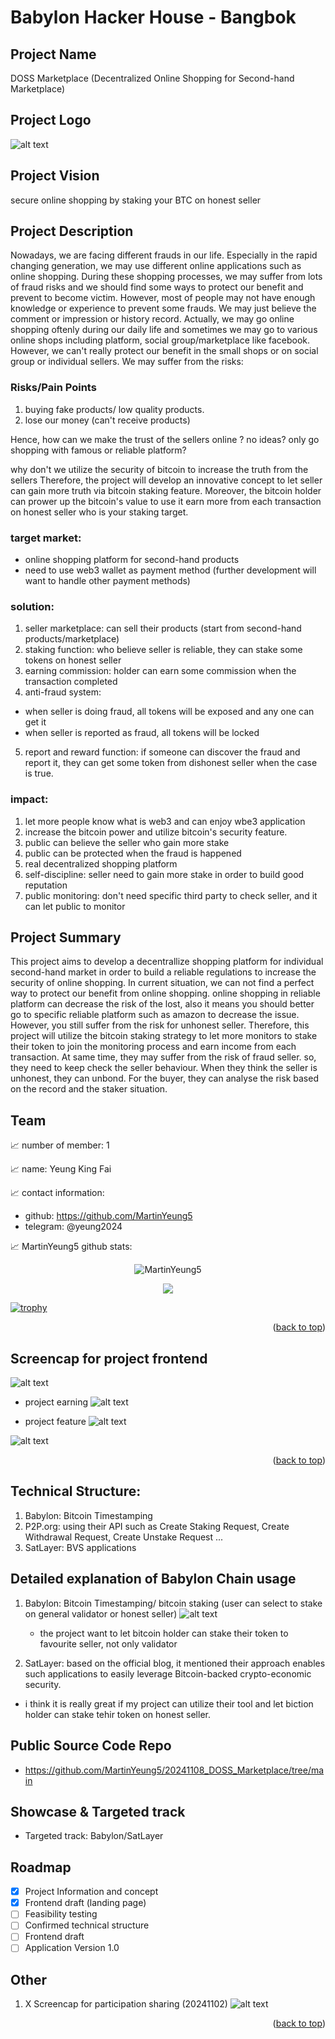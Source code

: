 # Babylon Hacker House - Bangbok

<a id="readme-top"></a>

## Project Name
DOSS Marketplace 
(Decentralized Online Shopping for Second-hand Marketplace)

## Project Logo
![alt text](https://github.com/MartinYeung5/20241108_DOSS_Marketplace/blob/main/images/DDOS.png?raw=true)

## Project Vision
secure online shopping by staking your BTC on honest seller

## Project Description
Nowadays, we are facing different frauds in our life. Especially in the rapid changing generation, 
we may use different online applications such as online shopping.
During these shopping processes, we may suffer from lots of fraud risks and we should find some ways to protect our benefit and prevent to become victim. 
However, most of people may not have enough knowledge or experience to prevent some frauds. 
We may just believe the comment or impression or history record.
Actually, we may go online shopping oftenly during our daily life and sometimes we may go to various online shops including platform, social group/marketplace like facebook. 
However, we can't really protect our benefit in the small shops or on social group or individual sellers. 
We may suffer from the risks:

### Risks/Pain Points
1. buying fake products/ low quality products.
2. lose our money (can't receive products)

Hence, how can we make the trust of the sellers online ?
no ideas? only go shopping with famous or reliable platform?

why don't we utilize the security of bitcoin to increase the truth from the sellers
Therefore, the project will develop an innovative concept to let seller can gain more truth via bitcoin staking feature. Moreover, the bitcoin holder can prower up the bitcoin's value to use it earn more from each transaction on honest seller who is your staking target. 

### target market:
* online shopping platform for second-hand products
* need to use web3 wallet as payment method (further development will want to handle other payment methods)

### solution:
1. seller marketplace: can sell their products (start from second-hand products/marketplace)
2. staking function: who believe seller is reliable, they can stake some tokens on honest seller
3. earning commission: holder can earn some commission when the transaction completed
4. anti-fraud system: 
* when seller is doing fraud, all tokens will be exposed and any one can get it
* when seller is reported as fraud, all tokens will be locked
5. report and reward function: if someone can discover the fraud and report it, they can get some token from dishonest seller when the case is true.

### impact:
1. let more people know what is web3 and can enjoy wbe3 application
2. increase the bitcoin power and utilize bitcoin's security feature. 
3. public can believe the seller who gain more stake
4. public can be protected when the fraud is happened
5. real decentralized shopping platform
6. self-discipline: seller need to gain more stake in order to build good reputation
7. public monitoring: don't need specific third party to check seller, and it can let public to monitor

## Project Summary
This project aims to develop a decentrallize shopping platform for individual second-hand market 
in order to build a reliable regulations to increase the security of online shopping.
In current situation, we can not find a perfect way to protect our benefit from online shopping. 
online shopping in reliable platform can decrease the risk of the lost, 
also it means you should better go to specific reliable platform such as amazon to decrease the issue.
However, you still suffer from the risk for unhonest seller. 
Therefore, this project will utilize the bitcoin staking strategy to let more monitors to stake their token to join the monitoring process and earn income from each transaction. 
At same time, they may suffer from the risk of fraud seller. 
so, they need to keep check the seller behaviour. 
When they think the seller is unhonest, they can unbond. 
For the buyer, they can analyse the risk based on the record and the staker situation.

## Team

📈 number of member: 1

📈 name: Yeung King Fai

📈 contact information:

- github: https://github.com/MartinYeung5
- telegram: @yeung2024

📈 MartinYeung5 github stats:

<p align="center"> <img src="https://github-readme-stats.vercel.app/api?username=MartinYeung5&show_icons=true&theme=gotham" alt="MartinYeung5" />

<p align="center"> <img src="https://github-readme-stats.vercel.app/api/top-langs/?username=MartinYeung5&layout=compact&theme=gotham" />

[![trophy](https://github-profile-trophy.vercel.app/?username=MartinYeung5&theme=nord&column=7)](https://github.com/ryo-ma/github-profile-trophy)

<p align="right">(<a href="#readme-top">back to top</a>)</p>

## Screencap for project frontend

![alt text](https://github.com/MartinYeung5/20241108_DOSS_Marketplace/blob/main/images/20241108_3.png?raw=true)

* project earning
![alt text](https://github.com/MartinYeung5/20241108_DOSS_Marketplace/blob/main/images/20241108_2.png?raw=true)

* project feature
![alt text](https://github.com/MartinYeung5/20241108_DOSS_Marketplace/blob/main/images/20241108_4.png?raw=true)

![alt text](https://github.com/MartinYeung5/20241108_DOSS_Marketplace/blob/main/images/20241108_5.png?raw=true)

<p align="right">(<a href="#readme-top">back to top</a>)</p>

## Technical Structure:
1. Babylon: Bitcoin Timestamping
2. P2P.org: using their API such as Create Staking Request, Create Withdrawal Request, Create Unstake Request ...
3. SatLayer: BVS applications

## Detailed explanation of Babylon Chain usage
1. Babylon: Bitcoin Timestamping/ bitcoin staking (user can select to stake on general validator or honest seller)
![alt text](https://github.com/MartinYeung5/20241108_DOSS_Marketplace/blob/main/images/20241108_1.png?raw=true)
    - the project want to let bitcoin holder can stake their token to favourite seller, not only validator

2. SatLayer: based on the official blog, it mentioned their approach enables such applications to easily leverage Bitcoin-backed crypto-economic security.
* i think it is really great if my project can utilize their tool and let biction holder can stake tehir token on honest seller.

## Public Source Code Repo
* https://github.com/MartinYeung5/20241108_DOSS_Marketplace/tree/main

## Showcase & Targeted track
- Targeted track: Babylon/SatLayer

## Roadmap
- [x] Project Information and concept
- [x] Frontend draft (landing page)
- [ ] Feasibility testing
- [ ] Confirmed technical structure
- [ ] Frontend draft
- [ ] Application Version 1.0

## Other
1. X Screencap for participation sharing (20241102)
![alt text](https://github.com/MartinYeung5/20241108_DOSS_Marketplace/blob/main/images/20241104_1.png?raw=true)

<p align="right">(<a href="#readme-top">back to top</a>)</p>
